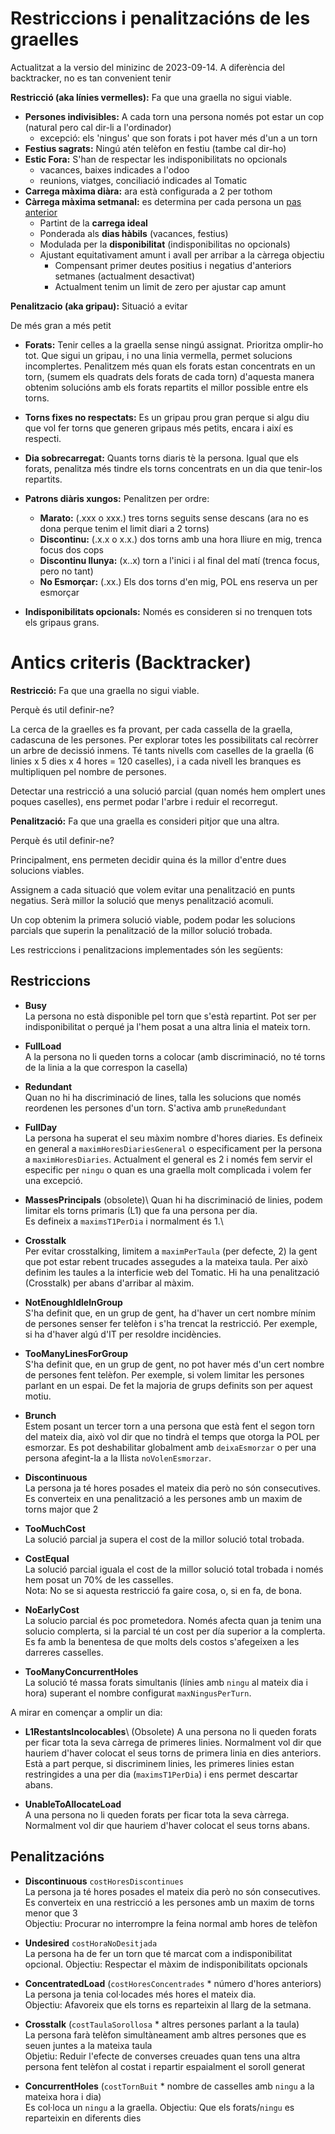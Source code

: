 # Restriccions i penalitzacións de les graelles

Actualitzat a la versio del minizinc de 2023-09-14.
A diferència del backtracker, no es tan convenient tenir 

**Restricció (aka línies vermelles):** Fa que una graella no sigui viable.

- **Persones indivisibles:** A cada torn una persona només pot estar un cop (natural pero cal dir-li a l'ordinador)
	- excepció: els 'ningus' que son forats i pot haver més d'un a un torn
- **Festius sagrats:** Ningú atén telèfon en festiu (tambe cal dir-ho)
- **Estic Fora:** S'han de respectar les indisponibilitats no opcionals
	- vacances, baixes indicades a l'odoo
	- reunions, viatges, conciliació indicades al Tomatic
- **Carrega màxima diàra:** ara està configurada a 2 per tothom
- **Càrrega màxima setmanal:** es determina per cada persona un [pas anterior](logicaCompensacioHores.md)
	- Partint de la **carrega ideal**
	- Ponderada als **dias hàbils** (vacances, festius)
	- Modulada per la **disponibilitat** (indisponibilitas no opcionals)
	- Ajustant equitativament amunt i avall per arribar a la càrrega objectiu
		- Compensant primer deutes positius i negatius d'anteriors setmanes (actualment desactivat)
		- Actualment tenim un limit de zero per ajustar cap amunt

**Penalitzacio (aka gripau):** Situació a evitar

De més gran a més petit

- **Forats:** Tenir celles a la graella sense ningú assignat.
  Prioritza omplir-ho tot.
  Que sigui un gripau, i no una linia vermella, permet solucions incomplertes.
  Penalitzem més quan els forats estan concentrats en un torn,
  (sumem els quadrats dels forats de cada torn)
  d'aquesta manera obtenim solucións amb els forats
  repartits el millor possible entre els torns.

- **Torns fixes no respectats:**
  Es un gripau prou gran perque si algu diu que vol fer torns
  que generen gripaus més petits, encara i així es respecti.

- **Dia sobrecarregat:** Quants torns diaris tè la persona.
  Igual que els forats, penalitza més tindre els torns concentrats
  en un dia que tenir-los repartits.

- **Patrons diàris xungos:** Penalitzen per ordre:
    - **Marato:** (.xxx o xxx.) tres torns seguits sense descans (ara no es dona perque tenim el limit diari a 2 torns)
    - **Discontinu:** (.x.x o x.x.) dos torns amb una hora lliure en mig, trenca focus dos cops
    - **Discontinu llunya:** (x..x) torn a l'inici i al final del matí (trenca focus, pero no tant)
    - **No Esmorçar:** (.xx.) Els dos torns d'en mig, POL ens reserva un per esmorçar

- **Indisponibilitats opcionals:**
  Només es consideren si no trenquen tots els gripaus grans.


# Antics criteris (Backtracker)

**Restricció:** Fa que una graella no sigui viable.

Perquè és util definir-ne?

La cerca de la graelles es fa provant, per cada cassella de la graella, cadascuna de les persones.
Per explorar totes les possibilitats cal recòrrer un arbre de decissió inmens.
Té tants nivells com caselles de la graella (6 linies x 5 dies x 4 hores = 120 caselles),
i a cada nivell les branques es multipliquen pel nombre de persones.

Detectar una restricció a una solució parcial (quan només hem omplert unes poques caselles),
ens permet podar l'arbre i reduir el recorregut.

**Penalització:** Fa que una graella es consideri pitjor que una altra.

Perquè és util definir-ne?

Principalment, ens permeten decidir quina és la millor d'entre dues solucions viables.

Assignem a cada situació que volem evitar una penalització en punts negatius.
Serà millor la solució que menys penalització acomuli.

Un cop obtenim la primera solució viable,
podem podar les solucions parcials que superin la penalització de la millor solució trobada.


Les restriccions i penalitzacions implementades són les següents:

## Restriccions

- **Busy**\
    La persona no està disponible pel torn que s'està repartint.
    Pot ser per indisponibilitat o perqué ja l'hem posat a una altra linia
    el mateix torn.

- **FullLoad**\
    A la persona no li queden torns a colocar (amb discriminació,
    no té torns de la linia a la que correspon la casella)

- **Redundant**\
    Quan no hi ha discriminació de lines, talla les solucions que només
    reordenen les persones d'un torn. S'activa amb `pruneRedundant`

- **FullDay**\
    La persona ha superat el seu màxim nombre d'hores diaries.
    Es defineix en general a `maximHoresDiariesGeneral`
    o especificament per la persona a `maximHoresDiaries`.
    Actualment el general es 2 i només fem servir el especific
    per `ningu` o quan es una graella molt complicada i volem fer
    una excepció.

- **MassesPrincipals** (obsolete)\ 
    Quan hi ha discriminació de linies,
    podem limitar els torns primaris (L1) que fa una persona per dia.\
    Es defineix a `maximsT1PerDia` i normalment és 1.\

- **Crosstalk**\
    Per evitar crosstalking, limitem a `maximPerTaula` (per defecte, 2)
    la gent que pot estar rebent trucades assegudes a la mateixa taula.
    Per això definim les taules a la interficie web del Tomatic.
    Hi ha una penalització (Crosstalk) per abans d'arribar al màxim.

- **NotEnoughIdleInGroup**\
    S'ha definit que, en un grup de gent, ha d'haver un cert nombre
    mínim de persones senser fer telèfon i s'ha trencat la restricció.
    Per exemple, si ha d'haver algú d'IT per resoldre incidències.

- **TooManyLinesForGroup**\
    S'ha definit que, en un grup de gent, no pot haver més d'un cert
    nombre de persones fent telèfon.
    Per exemple, si volem limitar les persones parlant en un espai.
    De fet la majoria de grups definits son per aquest motiu.

- **Brunch**\
    Estem posant un tercer torn a una persona que està fent el segon torn
    del mateix dia, això vol dir que no tindrà el temps que otorga la POL per esmorzar.
    Es pot deshabilitar globalment amb `deixaEsmorzar` o per una persona
    afegint-la a la llista `noVolenEsmorzar`.

- **Discontinuous**\
    La persona ja té hores posades el mateix dia però no són consecutives.
    Es converteix en una penalització a les persones amb un maxim de torns major que 2

- **TooMuchCost**\
    La solució parcial ja supera el cost de la millor solució total trobada.

- **CostEqual**\
    La solució parcial iguala el cost de la millor solució total trobada
    i només hem posat un 70% de les casselles.\
    Nota: No se si aquesta restricció fa gaire cosa, o, si en fa, de bona.

- **NoEarlyCost**\
    La solucio parcial és poc prometedora.
    Només afecta quan ja tenim una solucio complerta,
    si la parcial té un cost per día superior a la complerta.
    Es fa amb la benentesa de que molts dels costos s'afegeixen a les darreres casselles.

- **TooManyConcurrentHoles**\
    La solució té massa forats simultanis (línies amb `ningu` al mateix dia i hora)
    superant el nombre configurat `maxNingusPerTurn`.

A mirar en començar a omplir un dia:

- **L1RestantsIncolocables**\ (Obsolete)
    A una persona no li queden forats per ficar tota la seva càrrega de primeres linies.
    Normalment vol dir que hauriem d'haver colocat el seus torns de primera linia en dies anteriors.
    Està a part perque, si discriminem linies, les primeres linies estan restringides
    a una per dia (`maximsT1PerDia`) i ens permet descartar abans.

- **UnableToAllocateLoad**\
    A una persona no li queden forats per ficar tota la seva càrrega.
    Normalment vol dir que hauriem d'haver colocat el seus torns abans.

## Penalitzacións

- **Discontinuous** `costHoresDiscontinues`\
    La persona ja té hores posades el mateix dia però no són consecutives.\
    Es converteix en una restricció a les persones amb un maxim de torns menor que 3\
    Objectiu: Procurar no interrompre la feina normal amb hores de telèfon

- **Undesired** `costHoraNoDesitjada`\
    La persona ha de fer un torn que té marcat com a indisponibilitat opcional.
    Objectiu: Respectar el màxim de indisponibilitats opcionals

- **ConcentratedLoad** (`costHoresConcentrades` * número d'hores anteriors)\
    La persona ja tenia col·locades més hores el mateix dia.\
    Objectiu: Afavoreix que els torns es reparteixin al llarg de la setmana.

- **Crosstalk** (`costTaulaSorollosa` * altres persones parlant a la taula)\
    La persona farà telèfon simultàneament amb altres persones que es
    seuen juntes a la mateixa taula\
    Objetiu: Reduir l'efecte de converses creuades quan tens una altra 
    persona fent telèfon al costat i repartir espaialment el soroll generat

- **ConcurrentHoles** (`costTornBuit` * nombre de casselles amb `ningu` a la mateixa hora i dia)  \
    Es col·loca un `ningu` a la graella.
    Objectiu: Que els forats/`ningu` es reparteixin en diferents dies

